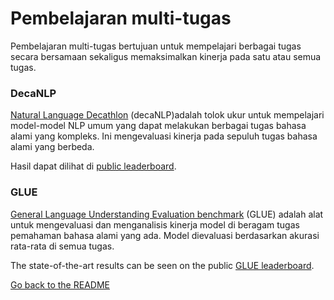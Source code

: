 # Pembelajaran multi-tugas

Pembelajaran multi-tugas bertujuan untuk mempelajari berbagai tugas secara bersamaan sekaligus memaksimalkan kinerja pada satu atau semua tugas.

### DecaNLP

[Natural Language Decathlon](https://arxiv.org/abs/1806.08730) (decaNLP)adalah tolok ukur untuk mempelajari model-model NLP umum yang dapat melakukan berbagai tugas bahasa alami yang kompleks. 
Ini mengevaluasi kinerja pada sepuluh tugas bahasa alami yang berbeda.

Hasil dapat dilihat di [public leaderboard](https://decanlp.com/).

### GLUE

[General Language Understanding Evaluation benchmark](https://arxiv.org/abs/1804.07461) (GLUE)
adalah alat untuk mengevaluasi dan menganalisis kinerja model di beragam tugas pemahaman bahasa alami yang ada. Model dievaluasi berdasarkan akurasi rata-rata di semua tugas.

The state-of-the-art results can be seen on the public [GLUE leaderboard](https://gluebenchmark.com/leaderboard).

[Go back to the README](../README.md)
